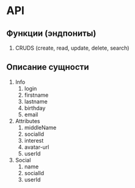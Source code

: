 # API

## Функции (эндпониты)

1. CRUDS (create, read, update, delete, search)


## Описание сущности 

1. Info
    1. login
    2. firstname
    3. lastname
    4. birthday
    5. email
2. Attributes
   1. middleName
   2. socialId
   3. interest
   4. avatar-url
   5. userId
3. Social
   1. name
   2. socialId
   3. userId

